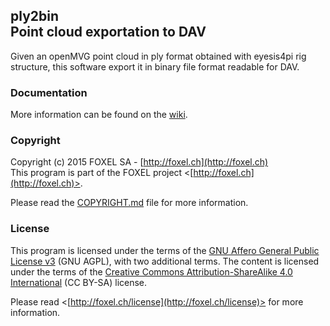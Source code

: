 
## ply2bin <br /> Point cloud exportation to DAV

Given an openMVG point cloud in ply format obtained with eyesis4pi rig structure,
this software export it in binary file format readable for DAV.

### Documentation

More information can be found on the [wiki](https://github.com/FoxelSA/ply2bin/wiki).

### Copyright

Copyright (c) 2015 FOXEL SA - [http://foxel.ch](http://foxel.ch)<br />
This program is part of the FOXEL project <[http://foxel.ch](http://foxel.ch)>.

Please read the [COPYRIGHT.md](COPYRIGHT.md) file for more information.


### License

This program is licensed under the terms of the
[GNU Affero General Public License v3](http://www.gnu.org/licenses/agpl.html)
(GNU AGPL), with two additional terms. The content is licensed under the terms
of the
[Creative Commons Attribution-ShareAlike 4.0 International](http://creativecommons.org/licenses/by-sa/4.0/)
(CC BY-SA) license.

Please read <[http://foxel.ch/license](http://foxel.ch/license)> for more
information.
